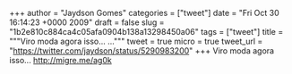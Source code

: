 
+++
author = "Jaydson Gomes"
categories = ["tweet"]
date = "Fri Oct 30 16:14:23 +0000 2009"
draft = false
slug = "1b2e810c884ca4c05afa0904b138a13298450a06"
tags = ["tweet"]
title = """Viro moda agora isso...  ..."""
tweet = true
micro = true
tweet_url = "https://twitter.com/jaydson/status/5290983200"
+++
Viro moda agora isso...  http://migre.me/ag0k
